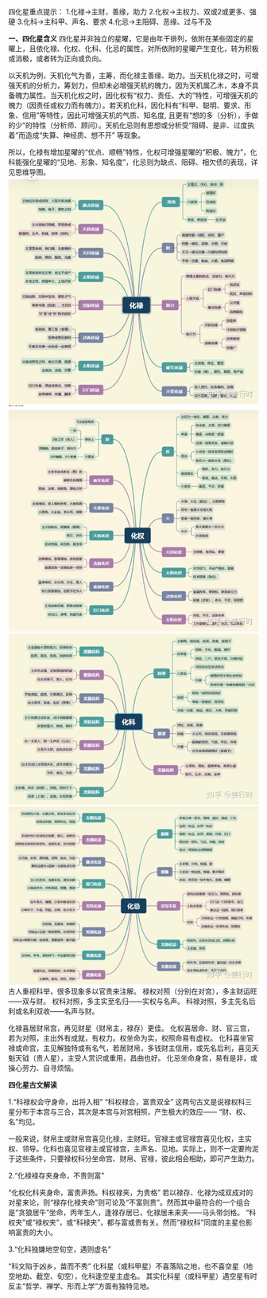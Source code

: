 四化星重点提示：
1.化禄→主财，善缘，助力
2.化权→主权力、双或2或更多、强硬
3.化科→主科甲、声名、要求
4.化忌→主阻碍、恶缘、过与不及

**一、四化星含义**
四化星并非独立的星曜，它是由年干排列，依附在某些固定的星曜上，且依化禄、化权、化科、化忌的属性，对所依附的星曜产生变化，转为积极或消极，或者转为正向或负向。

以天机为例，天机化气为善，主筹，而化禄主善缘、助力。当天机化禄之时，可增强天机的分析力，筹划力，但却未必增强天机的魄力，因为天机属乙木，本身不具备魄力属性。当天机化权之时，因化权有“权力、责任、大的”特性，可增强天机的魄力（因责任或权力而有魄力）。若天机化科，因化科有“科甲、聪明、要求、形象、信用”等特性，因此可增强天机的气质、知名度, 且更有“想的多（分析），手做的少”的特性（分析师、顾问）。天机化忌则有思想或分析受“阻碍、是非、过度执着”而造成“失算、神经质、想不开” 等现象。

所以，化禄有增加星曜的“优点、顺畅”特性，化权可增强星曜的“积极、魄力”，化科能强化星曜的“见地、形象、知名度”，化忌则为缺点、阻碍、相欠债的表现，详见思维导图。
![化禄](./imgs/化禄.png)
![化权](./imgs/化权.png)
![化科](./imgs/化科.png)
![化忌](./imgs/化忌.png)
古人重视科举，很多现象多以官贵来注解。
禄权对照（分别在对宫），多主财运旺——双与财。
权科对照，多主实至名归——实权与名声。
科禄对照，多主先名后利或名利双收——名声与财。

化禄喜居财帛宫，再见财星（财帛主，禄存）更佳。
化权喜居命、财、官三宫， 若为对照，主出外有成就，有权力。权坐命为实，权照命易有虚权。
化科喜坐官禄或命宫，主见解独特或有名气，若居财帛，多钱财主信用，或先名后利，喜见天魁天钺（贵人星），主受人赏识或重用，昌曲也好。
化忌坐命身宫，易有是非，或操心劳力、自寻烦恼。

**四化星古文解读**

1.“科禄权会守身命，出将入相”
“科权禄合，富贵双全”
这两句古文是说禄权科三星分布于本宫与三合，其次是本宫与对宫相照，产生极大的效应—— “财、权、名”均见。

一般来说，财帛主或财帛宫喜见化禄，主财旺。官禄主或官禄宫喜见化权，主实权、领导。化科也喜见官禄主或官禄宫，主声名、见地。实际上，则不一定要拘泥于这些条件，只要禄权科分坐命宫、财帛、官禄，彼此相会相助，即可产生助力。

2.“化禄禄存夹身命，不贵则富”

“化权化科夹身命，富贵声扬。科权禄夹，为贵格”
若以禄存、化禄为成双成对的对星来论，则“禄存化禄夹命”则可论及“不富则贵”。然而其中最符合的一个组合是“贪狼居午”坐命，丙年生人，逢禄存居巳，化禄居未来夹——马头带剑格。
“科权夹”或“禄权夹”，或“科禄夹”，都与富或贵有关。然而“禄权科”同度的主星也影响富贵的大小。

3.“化科独嫌地空旬空，遇则虚名”

“科文陷于凶乡，苗而不秀”
化科星（或科甲星）不喜落陷之地，也不喜空星（地空地劫、截空、旬空），化科逢空星主虚名。
其实化科星（或科甲星）遇空星有时反主“哲学、禅学、形而上学”方面有独特见地。

